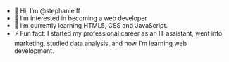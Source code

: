- 👋 Hi, I’m @stephanielff
- 👀 I’m interested in becoming a web developer
- 🌱 I’m currently learning HTML5, CSS and JavaScript.
- ⚡ Fun fact: I started my professional career as an IT assistant, went into marketing, studied data analysis, and now I'm learning web development.

<!---
stephanielff/stephanielff is a ✨ special ✨ repository because its `README.md` (this file) appears on your GitHub profile.
You can click the Preview link to take a look at your changes.
--->
